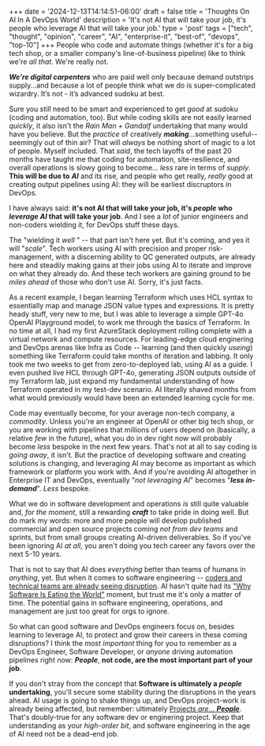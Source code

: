 +++
date = '2024-12-13T14:14:51-06:00'
draft = false
title = 'Thoughts On AI In A DevOps World'
description = 'It&apos;s not AI that will take your job, it&apos;s people who leverage AI that will take your job.'
type = 'post'
tags = ["tech", "thought", "opinion", "career", "AI", "enterprise-it", "best-of", "devops", "top-10"]
+++
People who code and automate things (whether it's for a big tech shop, or a smaller company's line-of-business pipeline) like to think we're *all that*.  We're really not. <br />

***We’re digital carpenters*** who are paid well only because demand outstrips supply...and because a lot of people think what we do is super-complicated wizardry. It’s not - it’s advanced sudoku at best.  <br />

Sure you *still* need to be smart and experienced to get *good* at sudoku (coding and automation, too). But while coding skills are not easily learned *quickly*, it also isn't the *Rain Man + Gandalf* undertaking that many would have you believe. But the *practice* of creatively ***making***...something useful--seemingly out of thin air? That will *always* be nothing short of magic to a lot of people.  Myself included.  That *said*, the tech layoffs of the past 20 months have taught me that coding for automation, site-resilience, and overall operations is slowy going to become... *less* rare in terms of *supply*.  **This will be due to** ***AI*** and its rise, and people who get really, *really* good at creating output pipelines using AI: they will be earliest discruptors in DevOps. <br />

I have always said: **it's not AI that will take your job, it's ***people*** who ***leverage AI*** that will take your job**.  And I see a *lot* of junior engineers and non-coders wielding it, for DevOps stuff these days.  <br />

The "wielding it *well* " -- that part isn't here yet. But it's coming, and yes it will "*scale*".  Tech workers using AI with precision and proper risk-management, with a discerning ability to QC generated outputs, are already here and steadily making gains at their jobs using AI to iterate and improve on what they already do.  And these tech workers are gaining ground to be *miles ahead* of those who don't use AI. Sorry, it's just facts. <br />

As a recent example, I began learning Terraform which uses HCL syntax to essentially map and manage JSON value types and expressions.  It is pretty heady stuff, very new to me, but I was able to leverage a simple GPT-4o OpenAI Playground model, to work me through the basics of Terraform.  In no time at all, I had my first AzureStack deployment rolling complete with a virtual network and compute resources.  For leading-edge cloud enginering and DevOps arenas like Infra as Code -- learning (and then quickly *useing*) something like Terraform could take months of iteration and labbing.  It only took me two weeks to get from zero-to-deployed lab, using AI as a guide. I even pushed live HCL through GPT-4o, generating JSON outputs outside of my Terraform lab, just expand my fundamental understanding of how Terraform operated in my test-dev scenario. AI literally shaved months from what would previously would have been an extended learning cycle for me. <br />

Code may eventually become, for your average non-tech company, a *commodity*.  Unless you're an engineer at OpenAI or other big tech shop, or you are working with pipelines that millions of users depend on (basically, a relative *few* in the future), what you do in dev right now will probably become *less* bespoke in the next few years.  That's not at all to say coding is *going away*, it isn't.  But the practice of developing software and creating solutions is changing, and leveraging AI may become as important as which framework or platform you work with. And if you're avoiding AI altogether in Enterprise IT and DevOps, eventually "*not leveraging AI*" becomes "***less in-demand***". *Less* bespoke. <br />

What we do in software development and operations *is* still quite valuable and, *for the moment*, still a rewarding ***craft*** to take pride in doing well.  But do mark my words: more and more people will develop published commercial and open source projects coming *not from dev teams* and sprints, but from small groups creating AI-driven deliverables.  So if you've been ignoring AI *at all*, you aren't doing you tech career any favors over the next 5-10 years.  <br />

That is not to say that AI does *everything* better than teams of humans in *anything*, yet. But when it comes to software engineering -- <a href="https://www.techtarget.com/whatis/feature/Tech-sector-layoffs-explained-What-you-need-to-know">coders and technical teams are already seeing disruption</a>. AI hasn't quite had its ["Why Software Is Eating the World"](https://a16z.com/why-software-is-eating-the-world/) moment, but trust me it's only a matter of time.  The potential gains in software engineering, operations, and management are just too great for orgs to ignore. <br />  

So what can good software and DevOps engineers focus on, besides learning to leverage AI, to protect and grow their careers in these coming disruptions?  I think the *most important* thing for you to remember as a DevOps Engineer, Software Developer, or *anyone* driving automation pipelines right now: ***People***, **not code, are the most important part of your job**.  <br />

If you don't stray from the concept that **Software is ultimately a ***people*** undertaking**, you'll secure some stability during the disruptions in the years ahead. AI usage is going to shake things up, and DevOps project-work is already being affected, but remember: ultimately [Projects *are*... ***People***](https://julianwest.me/Blog/projects-are-people/). That's doubly-true for any software dev or enginering project.  Keep that understanding as your *high-order bit*, and software engineering in the age of AI need not be a dead-end job.